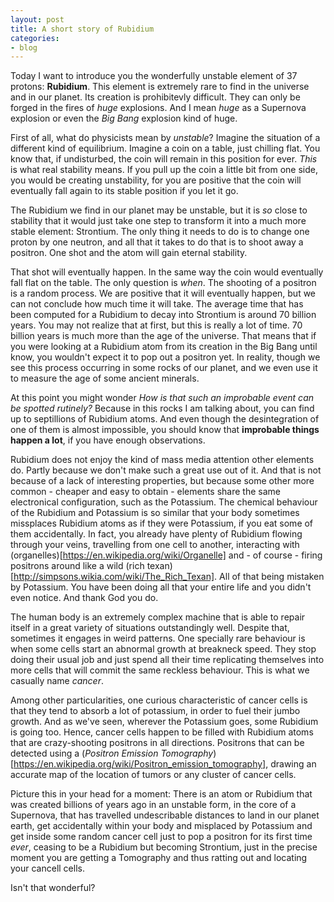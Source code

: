 ```yaml
---
layout: post
title: A short story of Rubidium
categories:
- blog
---
```


Today I want to introduce you the wonderfully unstable element of 37 protons: **Rubidium**. This element is extremely rare to find in the universe and in our planet. Its creation is prohibitevly difficult. They can only be forged in the fires of *huge* explosions. And I mean *huge* as a Supernova explosion or even the *Big Bang* explosion kind of huge. 

First of all, what do physicists mean by *unstable*? Imagine the situation of a different kind of equilibrium. Imagine a coin on a table, just chilling flat. You know that, if undisturbed, the coin will remain in this position for ever. *This* is what real stability means. If you pull up the coin a little bit from one side, you would be creating unstability, for you are positive that the coin will eventually fall again to its stable position if you let it go.

The Rubidium we find in our planet may be unstable, but it is *so* close to stability that it would just take one step to transform it into a much more stable element: Strontium. The only thing it needs to do is to change one proton by one neutron, and all that it takes to do that is to shoot away a positron. One shot and the atom will gain eternal stability. 

That shot will eventually happen. In the same way the coin would eventually fall flat on the table. The only question is *when*. The shooting of a positron is a random process. We are positive that it will eventually happen, but we can not conclude how much time it will take. The average time that has been computed for a Rubidium to decay into Strontium is around 70 billion years. You may not realize that at first, but this is really a lot of time. 70 billion years is much more than the age of the universe. That means that if you were looking at a Rubidium atom from its creation in the Big Bang until know, you wouldn't expect it to pop out a positron yet. In reality, though we see this process occurring in some rocks of our planet, and we even use it to measure the age of some ancient minerals.

At this point you might wonder *How is that such an improbable event can be spotted rutinely?* Because in this rocks I am talking about, you can find up to septillions of Rubidium atoms. And even though the desintegration of one of them is almost impossible, you should know that **improbable things happen a lot**, if you have enough observations.

Rubidium does not enjoy the kind of mass media attention other elements do. Partly because we don't make such a great use out of it. And that is not because of a lack of interesting properties, but because some other more common - cheaper and easy to obtain - elements share the same electronical configuration, such as the Potassium. The chemical behaviour of the Rubidium and Potassium is so similar that your body sometimes missplaces Rubidium atoms as if they were Potassium, if you eat some of them accidentally. In fact, you already have plenty of Rubidium flowing through your veins, travelling from one cell to another, interacting with (organelles)[https://en.wikipedia.org/wiki/Organelle] and - of course - firing positrons around like a wild (rich texan)[http://simpsons.wikia.com/wiki/The_Rich_Texan].  All of that being mistaken by Potassium. You have been doing all that your entire life and you didn't even notice. And thank God you do.

The human body is an extremely complex machine that is able to repair itself in a great variety of situations outstandingly well. Despite that, sometimes it engages in weird patterns. One specially rare behaviour is when some cells start an abnormal growth at breakneck speed. They stop doing their usual job and just spend all their time replicating themselves into more cells that will commit the same reckless behaviour. This is what we casually name *cancer*.

Among other particularities, one curious characteristic of cancer cells is that they tend to absorb a lot of potassium, in order to fuel their jumbo growth. And as we've seen, wherever the Potassium goes, some Rubidium is going too. Hence, cancer cells happen to be filled with Rubidium atoms that are crazy-shooting positrons in all directions. Positrons that can be detected using a (*Positron Emission Tomography*)[https://en.wikipedia.org/wiki/Positron_emission_tomography], drawing an accurate map of the location of tumors or any cluster of cancer cells.

Picture this in your head for a moment: There is an atom or Rubidium that was created billions of years ago in an unstable form, in the core of a Supernova, that has travelled undescribable distances to land in our planet earth, get accidentally within your body and misplaced by Potassium and get inside some random cancer cell just to pop a positron for its first time *ever*, ceasing to be a Rubidium but becoming Strontium, just in the precise moment you are getting a Tomography and thus ratting out and locating your cancell cells.

Isn't that wonderful?
